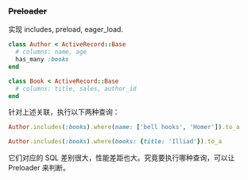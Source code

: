 ### ~~Preloader~~

实现 includes, preload, eager_load.

```ruby
class Author < ActiveRecord::Base
  # columns: name, age
  has_many :books
end

class Book < ActiveRecord::Base
  # columns: title, sales, author_id
end
```

针对上述关联，执行以下两种查询：

```ruby
Author.includes(:books).where(name: ['bell hooks', 'Homer']).to_a

Author.includes(:books).where(books: {title: 'Illiad'}).to_a
```

它们对应的 SQL 差别很大，性能差距也大。究竟要执行哪种查询，可以让 Preloader 来判断。
